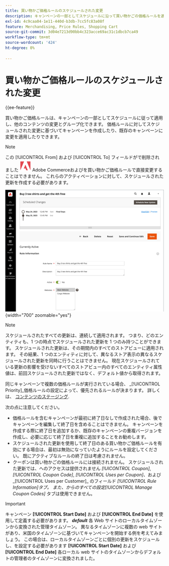 ```yaml
---
title: 買い物かご価格ルールのスケジュールされた変更
description: キャンペーンの一部としてスケジュールに沿って買い物かごの価格ルールを適用し、他のコンテンツの変更とグループ化する方法を説明します。
exl-id: 4c9caa04-1e11-440d-b3db-7cc5fc83a08f
feature: Merchandising, Price Rules, Shopping Cart
source-git-commit: 3d04e7213d90bb4c323acce69ac31c1dbcb7ca49
workflow-type: tm+mt
source-wordcount: '424'
ht-degree: 0%

---
```


# 買い物かご価格ルールのスケジュールされた変更

{{ee-feature}}

買い物かご価格ルールは、キャンペーンの一部としてスケジュールに従って適用し、他のコンテンツの変更とグループ化できます。 価格ルールに対してスケジュールされた変更に基づいてキャンペーンを作成したり、既存のキャンペーンに変更を適用したりできます。

>[!NOTE]
>
>この [!UICONTROL From] および [!UICONTROL To] フィールドがで削除されました ![Adobe Commerce](../assets/adobe-logo.svg) Adobe Commerceおよびを買い物かご価格ルールで直接変更することはできません。 これらのアクティベーションに対して、スケジュールされた更新を作成する必要があります。

![買い物かご価格ルール – 予定された変更](./assets/content-staging-price-rules-cart-scheduled-changes.png){width="700" zoomable="yes"}

>[!NOTE]
>
>スケジュールされたすべての更新は、連続して適用されます。 つまり、どのエンティティも、1 つの時点でスケジュールされた更新を 1 つのみ持つことができます。 スケジュールされた更新は、その期間内のすべてのストアビューに適用されます。 その結果、1 つのエンティティに対して、異なるストア表示の異なるスケジュールされた更新を同時に行うことはできません。 現在スケジュールされている更新の影響を受けないすべてのストアビュー内のすべてのエンティティ属性値は、前回スケジュールされた更新ではなく、デフォルト値から取得されます。

同じキャンペーンで複数の価格ルールが実行されている場合、 _[!UICONTROL Priority]_価格ルールの設定によって、優先されるルールが決まります。 詳しくは、 [コンテンツのステージング](../content-design/content-staging.md).

次の点に注意してください。

- 価格ルールを含むキャンペーンが最初に終了日なしで作成された場合、後でキャンペーンを編集して終了日を含めることはできません。 キャンペーンを作成する際に終了日を追加するか、既存のキャンペーンの重複バージョンを作成し、必要に応じて終了日を重複に追加することをお勧めします。
- スケジュールされた更新を使用して終了日のある買い物かご価格ルールを有効にする場合は、最初は無効になっていたようにルールを設定してください。 既にアクティブなルールの終了日は考慮されません。
- クーポンは買い物かごの価格ルールには接続されません。 スケジュールされた更新では、へのアクセスは提供されません _[!UICONTROL Coupon]_,_[!UICONTROL Coupon Code]_, _[!UICONTROL Uses per Coupon]_、および_[!UICONTROL Uses per Customer]_ のフィールド _[!UICONTROL Rule Information]_タブ。 また、からのすべての設定_[!UICONTROL Manage Coupon Codes]_ タブは使用できません。

>[!IMPORTANT]
>
>キャンペーン **[!UICONTROL Start Date]** および **[!UICONTROL End Date]** を使用して定義する必要があります。 **_default_** 各 Web サイトのローカルタイムゾーンから変換された管理タイムゾーン。 異なるタイムゾーンに複数の web サイトがあり、米国のタイムゾーンに基づいてキャンペーンを開始する例を考えてみましょう。 この場合は、ローカルタイムゾーンごとに個別の更新をスケジュールし、を設定する必要があります **[!UICONTROL Start Date]** および **[!UICONTROL End Date]** 各ローカル web サイトのタイムゾーンからデフォルトの管理者のタイムゾーンに変換されました。
